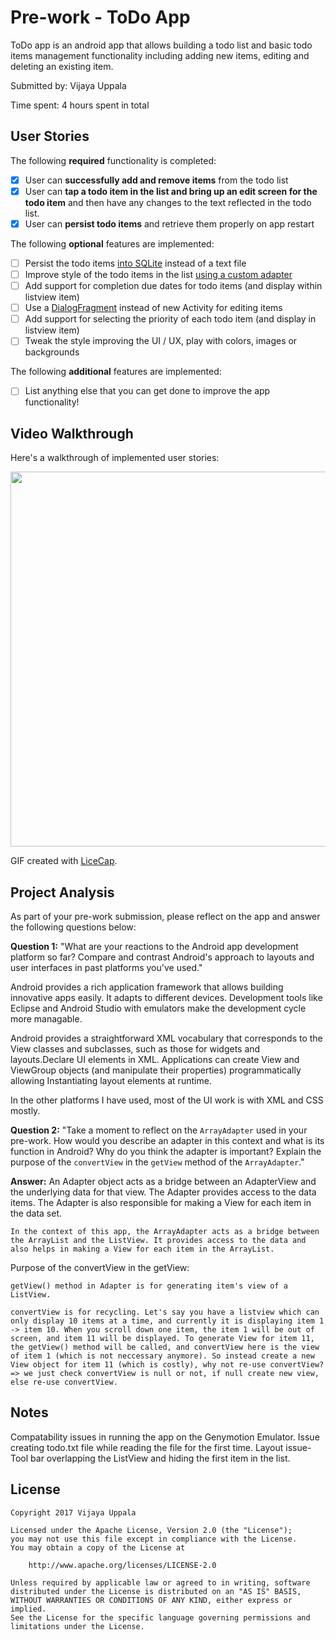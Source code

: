 # Pre-work - ToDo App

ToDo app is an android app that allows building a todo list and basic todo items management functionality including adding new items, editing and deleting an existing item.

Submitted by: Vijaya Uppala

Time spent: 4 hours spent in total

## User Stories

The following **required** functionality is completed:

* [x] User can **successfully add and remove items** from the todo list
* [x] User can **tap a todo item in the list and bring up an edit screen for the todo item** and then have any changes to the text reflected in the todo list.
* [x] User can **persist todo items** and retrieve them properly on app restart

The following **optional** features are implemented:

* [ ] Persist the todo items [into SQLite](http://guides.codepath.com/android/Persisting-Data-to-the-Device#sqlite) instead of a text file
* [ ] Improve style of the todo items in the list [using a custom adapter](http://guides.codepath.com/android/Using-an-ArrayAdapter-with-ListView)
* [ ] Add support for completion due dates for todo items (and display within listview item)
* [ ] Use a [DialogFragment](http://guides.codepath.com/android/Using-DialogFragment) instead of new Activity for editing items
* [ ] Add support for selecting the priority of each todo item (and display in listview item)
* [ ] Tweak the style improving the UI / UX, play with colors, images or backgrounds

The following **additional** features are implemented:

* [ ] List anything else that you can get done to improve the app functionality!

## Video Walkthrough

Here's a walkthrough of implemented user stories:

<img src='https://i.imgur.com/YlLG62V.gif' width="600" />

GIF created with [LiceCap](http://www.cockos.com/licecap/).

## Project Analysis

As part of your pre-work submission, please reflect on the app and answer the following questions below:

**Question 1:** "What are your reactions to the Android app development platform so far? 
Compare and contrast Android's approach to layouts and user interfaces in past platforms you've used."

Android provides a rich application framework that allows building innovative apps easily. It adapts to different devices.
Development tools like Eclipse and Android Studio with emulators make the development cycle more managable. 

Android provides a straightforward XML vocabulary that corresponds to the View classes and subclasses, such as those for widgets and layouts.Declare UI elements in XML. 
Applications can create View and ViewGroup objects (and manipulate their properties) programmatically allowing Instantiating layout elements at runtime. 

In the other platforms I have used, most of the UI work is with XML and CSS mostly. 


**Question 2:** "Take a moment to reflect on the `ArrayAdapter` used in your pre-work. How would you describe an adapter in this context and what is its function in Android? Why do you think the adapter is important? Explain the purpose of the `convertView` in the `getView` method of the `ArrayAdapter`."

**Answer:** An Adapter object acts as a bridge between an AdapterView and the underlying data for that view. The Adapter provides access to the data items. The Adapter is also responsible for making a View for each item in the data set. 

    In the context of this app, the ArrayAdapter acts as a bridge between the ArrayList and the ListView. It provides access to the data and also helps in making a View for each item in the ArrayList. 

Purpose of the convertView in the getView: 

    getView() method in Adapter is for generating item's view of a ListView. 

    convertView is for recycling. Let's say you have a listview which can only display 10 items at a time, and currently it is displaying item 1 -> item 10. When you scroll down one item, the item 1 will be out of screen, and item 11 will be displayed. To generate View for item 11, the getView() method will be called, and convertView here is the view of item 1 (which is not neccessary anymore). So instead create a new View object for item 11 (which is costly), why not re-use convertView? => we just check convertView is null or not, if null create new view, else re-use convertView.

## Notes

Compatability issues in running the app on the Genymotion Emulator. 
Issue creating todo.txt file while reading the file for the first time. 
Layout issue- Tool bar overlapping the ListView and hiding the first item in the list. 

## License

    Copyright 2017 Vijaya Uppala

    Licensed under the Apache License, Version 2.0 (the "License");
    you may not use this file except in compliance with the License.
    You may obtain a copy of the License at

        http://www.apache.org/licenses/LICENSE-2.0

    Unless required by applicable law or agreed to in writing, software
    distributed under the License is distributed on an "AS IS" BASIS,
    WITHOUT WARRANTIES OR CONDITIONS OF ANY KIND, either express or implied.
    See the License for the specific language governing permissions and
    limitations under the License.
